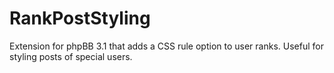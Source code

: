 RankPostStyling
===============

Extension for phpBB 3.1 that adds a CSS rule option to user ranks. Useful for styling posts of special users.
